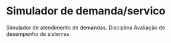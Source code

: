 # Simulador de demanda/servico
Simulador de atendimento de demandas. Disciplina Avaliação de desempenho de sistemas
